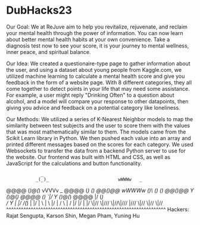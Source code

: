 # DubHacks23

Our Goal:
We at ReJuve aim to help you revitalize, rejuvenate, and reclaim your mental health through the power of information. You can now learn about better mental health habits at your own convenience. Take a diagnosis test now to see your score, it is your journey to mental wellness, inner peace, and spiritual balance.

Our Idea:
We created a questionaire-type page to gather information about the user, and using a dataset about young people from Kaggle.com, we utilized machine learning to calculate a mental health score and give you feedback in the form of a website page. With 8 different categories, they all come together to detect points in your life that may need some assistance. For example, a user might reply "Drinking Often" to a question about alcohol, and a model will compare your response to other datapoints, then giving you advice and feedback on a potential category like loneliness. 

Our Methods:
We utilized a series of K-Nearest Neighbor models to map the similarity between test subjects and the user to score them with the values that was most mathematically similar to them. The models came from the Scikit Learn library in Python. We then pushed each value into an array and printed different messages based on the scores for each category. We used Websockets to transfer the data from a backend Python server to use for the website. Our frontend was built with HTML and CSS, as well as JavaScript for the calculations and button functionality.


                 _
               _(_)_                          wWWWw   _
   @@@@       (_)@(_)   vVVVv     _     @@@@  (___) _(_)_
  @@()@@ wWWWw  (_)\    (___)   _(_)_  @@()@@   Y  (_)@(_)
   @@@@  (___)     `|/    Y    (_)@(_)  @@@@   \|/   (_)\
    /      Y       \|    \|/    /(_)    \|      |/      |
  \ |     \ |/       | / \ | /  \|/       |/    \|      \|/
  \\|//   \\|///  \\\|//\\\|/// \|///  \\\|//  \\|//  \\\|// 
^^^^^^^^^^^^^^^^^^^^^^^^^^^^^^^^^^^^^^^^^^^^^^^^^^^^^^^^^^^^^^^^^
  Hackers: Rajat Sengupta, Karson Shin, Megan Pham, Yuning Hu
